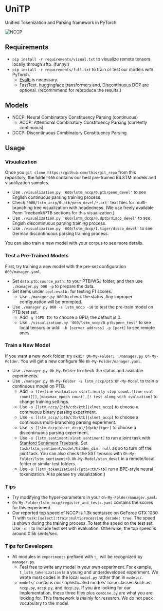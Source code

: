 # UniTP
Unified Tokenization and Parsing framework in PyTorch

![NCCP](000/figures/nccp.gif)

## Requirements
- `pip install -r requirements/visual.txt` to visualize remote tensors locally through sftp. (funny!)
- `pip install -r requirements/full.txt` to train or test our models with PyTorch.
  - [Evalb](https://nlp.cs.nyu.edu/evalb/) is necessary.
  - [FastText](https://fasttext.cc/), [huggingface transformers](https://github.com/huggingface/transformers) and, [Discontinuous DOP](https://github.com/andreasvc/disco-dop) are optional.
  (recommmend for reproduce the results.)

## Models
- NCCP: Neural Combinatory Constituency Parsing (continuous)
  - ACCP: Attentional Combinatory Constituency Parsing (currently continuous)
- DCCP: Discontinuous Combinatory Constituency Parsing

## Usage

### Visualization
Once you `git clone https://github.com/this/git_repo` from this repository, the folder `000` contains
our best pre-trained BiLSTM models and visualization samples.

- Use `./visualization.py '000/lstm_nccp/0.ptb/penn_devel'` to see English continuous parsing training process.
- Check `'000/lstm_accp/0.ptb/penn_devel/*.art'` text files for multi-branching tree visualization with headedness.
(We use freely available Penn Treebank/PTB sections for this visualization.)
- Use `./visualization.py '000/lstm_dccp/0.dptb/disco_devel'` to see Engish discontinuous parsing training process.
- Use `./visualization.py '000/lstm_dccp/1.tiger/disco_devel'` to see German discontinuous parsing training process.

You can also train a new model with your corpus to see more details.

### Test a Pre-Trained Models
First, try training a new model with the pre-set configuration `000/manager.yaml`.
- Set `data:ptb:source_path:` to your PTB/WSJ folder, and then use `./manager.py 000 -p` to prepare the data.
- Set items under `tool:evalb:` for testing F1 scores.
  - Use `./manager.py 000` to check the status. Any improper configuration will be prompted.
- Use `./manager.py 000 -s lstm_nccp -i0` to test the pre-train model on PTB test set.
  - Add `-g [GPU ID]` to choose a GPU; the default is 0.
  - Use `./visualization.py '000/lstm_nccp/0.ptb/penn_test'` to see local tensors or add ` -h [server address] -p [port]` to see remote ones.

### Train a New Model
If you want a new work folder, try `mkdir Oh-My-Folder; ./manager.py Oh-My-Folder`. You will get a new configure file `Oh-My-Folder/manager.yaml`.
- Use `./manager.py Oh-My-Folder` to check the status and available experiments.
- Use `./manager.py Oh-My-Folder -s lstm_nccp/ptb:Oh-My-Model` to train a continuous model on PTB.
  - Add `-x [fv=fine evaluation start:[early stop count:[fine eval count]]],[max=max epoch count],[! test along with evaluation]` to change training settings.
  - Use `-s [lstm_nccp/[ptb/ctb/ktb]|xlnet_nccp]` to choose a continuous binary parsing experiment.
  - Use `-s [lstm_accp/[ptb/ctb/ktb]|xlnet_accp]` to choose a continuous multi-branching parsing experiment.
  - Use `-s [lstm_dccp|xbert_dccp]/[dptb/tiger]` to choose a discontinuous parsing experiment.
  - Use `-s [lstm_sentiment|xlnet_sentiment]` to run a joint task with [Stanford Sentiment Treebank](https://nlp.stanford.edu/sentiment/treebank.html). Set `task/lstm_sentiment/model/hidden_dim: null` as so to turn off the joint task. You can also check the SST tensors with `Oh-My-Folder/lstm_sentiment/0.Oh-My-Model/stan_devel` in a remote/local folder or similar test folders.
  - Use `-s [lstm_tokenization]/[ptb/ctb/ktb]` run a BPE-style neural tokenization. Also please try visualization:)

### Tips
- Try modifying the hyper-parameters in your `Oh-My-Folder/manager.yaml`.
- `Oh-My-Folder/lstm_nccp/register_and_tests.yaml` contains the scores for this experiment.
- Our reported top speed of NCCP is 1.3k sents/sec on GeForce GTX 1080 Ti with `task:[select]:train:multiprocessing_decode: true`. The speed is shown during the training process. To test the speed on the test set. Use `-x !` to include test set with evaluation. Otherwise, the top speed is around 0.5k sents/sec.

### Tips for Developers
- All modules in `experiments` prefixed with `t_` will be recognized by `manager.py`.
  - Feel free to write any model in your own experiment. For example, `t_lstm_tokenization` is 
  a young and underdeveloped experiment. We wrote most codes in the local `model.py` rather than in
  `models/`.
  - `models/` contains our sophisticated models' base classes such as `nccp.py`, `accp.py`, and `dccp.py`.
  If you are looking for our implementation, these three files plus `combine.py` are what you are looking for.
This framework is mainly for research. We do not pack vocabulary to the model. 